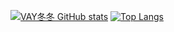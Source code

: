 [![VAY冬冬 GitHub stats](https://github-readme-stats-vay1314.vercel.app/api?username=vay1314&show_icons=true&theme=jolly&locale=cn&count_private=true)](https://github.com/vay1314)
[![Top Langs](https://github-readme-stats-vay1314.vercel.app/api/top-langs/?username=vay1314&locale=cn)](https://github.com/anuraghazra/github-readme-stats)
